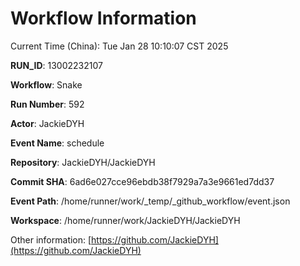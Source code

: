 # Workflow Information

Current Time (China): Tue Jan 28 10:10:07 CST 2025  

**RUN_ID**: 13002232107  

**Workflow**: Snake  

**Run Number**: 592  

**Actor**: JackieDYH  

**Event Name**: schedule  

**Repository**: JackieDYH/JackieDYH  

**Commit SHA**: 6ad6e027cce96ebdb38f7929a7a3e9661ed7dd37  

**Event Path**: /home/runner/work/_temp/_github_workflow/event.json  

**Workspace**: /home/runner/work/JackieDYH/JackieDYH  

Other information: [https://github.com/JackieDYH](https://github.com/JackieDYH)

